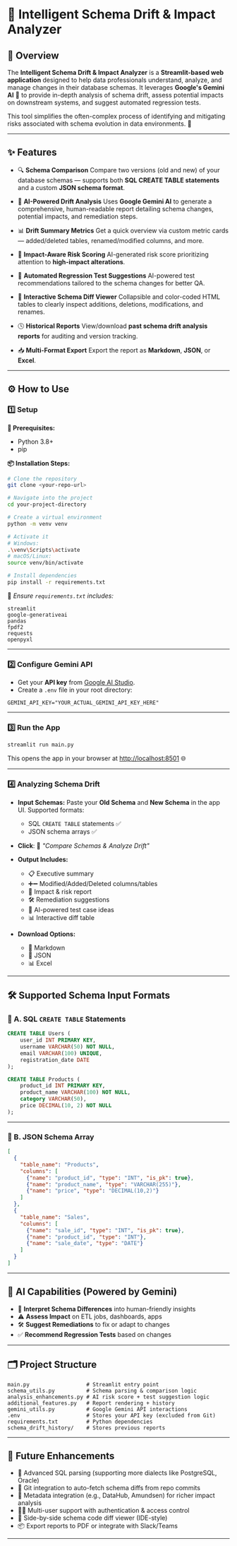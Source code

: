 

# 🧠 Intelligent Schema Drift & Impact Analyzer

## 📌 Overview

The **Intelligent Schema Drift & Impact Analyzer** is a **Streamlit-based web application** designed to help data professionals understand, analyze, and manage changes in their database schemas. It leverages **Google's Gemini AI** 🤖 to provide in-depth analysis of schema drift, assess potential impacts on downstream systems, and suggest automated regression tests.

This tool simplifies the often-complex process of identifying and mitigating risks associated with schema evolution in data environments. 🚀

---

## ✨ Features

* 🔍 **Schema Comparison**
  Compare two versions (old and new) of your database schemas — supports both **SQL CREATE TABLE statements** and a custom **JSON schema format**.

* 🧠 **AI-Powered Drift Analysis**
  Uses **Google Gemini AI** to generate a comprehensive, human-readable report detailing schema changes, potential impacts, and remediation steps.

* 📊 **Drift Summary Metrics**
  Get a quick overview via custom metric cards — added/deleted tables, renamed/modified columns, and more.

* 🚨 **Impact-Aware Risk Scoring**
  AI-generated risk score prioritizing attention to **high-impact alterations**.

* 🧪 **Automated Regression Test Suggestions**
  AI-powered test recommendations tailored to the schema changes for better QA.

* 🧾 **Interactive Schema Diff Viewer**
  Collapsible and color-coded HTML tables to clearly inspect additions, deletions, modifications, and renames.

* 🕓 **Historical Reports**
  View/download **past schema drift analysis reports** for auditing and version tracking.

* 📥 **Multi-Format Export**
  Export the report as **Markdown**, **JSON**, or **Excel**.

---

## ⚙️ How to Use

### 1️⃣ Setup

**🔧 Prerequisites:**

* Python 3.8+
* pip

**📦 Installation Steps:**

```bash
# Clone the repository
git clone <your-repo-url>

# Navigate into the project
cd your-project-directory

# Create a virtual environment
python -m venv venv

# Activate it
# Windows:
.\venv\Scripts\activate
# macOS/Linux:
source venv/bin/activate

# Install dependencies
pip install -r requirements.txt
```

📝 *Ensure `requirements.txt` includes:*

```
streamlit
google-generativeai
pandas
fpdf2
requests
openpyxl
```

---

### 2️⃣ Configure Gemini API

* Get your **API key** from [Google AI Studio](https://makersuite.google.com/).
* Create a `.env` file in your root directory:

```env
GEMINI_API_KEY="YOUR_ACTUAL_GEMINI_API_KEY_HERE"
```

---

### 3️⃣ Run the App

```bash
streamlit run main.py
```

This opens the app in your browser at [http://localhost:8501](http://localhost:8501) 🌐

---

### 4️⃣ Analyzing Schema Drift

* **Input Schemas:**
  Paste your **Old Schema** and **New Schema** in the app UI. Supported formats:

  * SQL `CREATE TABLE` statements ✅
  * JSON schema arrays ✅

* **Click**: 🚀 *"Compare Schemas & Analyze Drift"*

* **Output Includes:**

  * 📋 Executive summary
  * ➕➖ Modified/Added/Deleted columns/tables
  * 🧠 Impact & risk report
  * 🛠 Remediation suggestions
  * 📜 AI-powered test case ideas
  * 📊 Interactive diff table

* **Download Options:**

  * 📄 Markdown
  * 🧾 JSON
  * 📊 Excel

---

## 🛠 Supported Schema Input Formats

### 📌 A. SQL `CREATE TABLE` Statements

```sql
CREATE TABLE Users (
    user_id INT PRIMARY KEY,
    username VARCHAR(50) NOT NULL,
    email VARCHAR(100) UNIQUE,
    registration_date DATE
);

CREATE TABLE Products (
    product_id INT PRIMARY KEY,
    product_name VARCHAR(100) NOT NULL,
    category VARCHAR(50),
    price DECIMAL(10, 2) NOT NULL
);
```

---

### 📌 B. JSON Schema Array

```json
[
  {
    "table_name": "Products",
    "columns": [
      {"name": "product_id", "type": "INT", "is_pk": true},
      {"name": "product_name", "type": "VARCHAR(255)"},
      {"name": "price", "type": "DECIMAL(10,2)"}
    ]
  },
  {
    "table_name": "Sales",
    "columns": [
      {"name": "sale_id", "type": "INT", "is_pk": true},
      {"name": "product_id", "type": "INT"},
      {"name": "sale_date", "type": "DATE"}
    ]
  }
]
```

---

## 🤖 AI Capabilities (Powered by Gemini)

* 🧠 **Interpret Schema Differences** into human-friendly insights
* ⚠️ **Assess Impact** on ETL jobs, dashboards, apps
* 🛠 **Suggest Remediations** to fix or adapt to changes
* ✅ **Recommend Regression Tests** based on changes

---

## 🗂️ Project Structure

```plaintext
main.py                  # Streamlit entry point
schema_utils.py          # Schema parsing & comparison logic
analysis_enhancements.py # AI risk score + test suggestion logic
additional_features.py   # Report rendering + history
gemini_utils.py          # Google Gemini API interactions
.env                     # Stores your API key (excluded from Git)
requirements.txt         # Python dependencies
schema_drift_history/    # Stores previous reports
```

---

## 🚀 Future Enhancements

* 🧩 Advanced SQL parsing (supporting more dialects like PostgreSQL, Oracle)
* 🔄 Git integration to auto-fetch schema diffs from repo commits
* 📡 Metadata integration (e.g., DataHub, Amundsen) for richer impact analysis
* 🧍‍♂️ Multi-user support with authentication & access control
* 🧭 Side-by-side schema code diff viewer (IDE-style)
* 📦 Export reports to PDF or integrate with Slack/Teams

---
